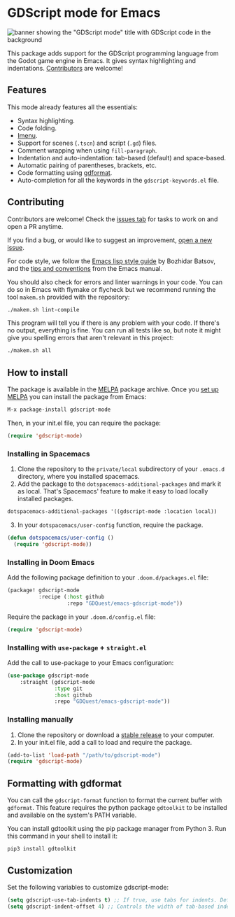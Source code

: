 # GDScript mode for Emacs

![banner showing the "GDScript mode" title with GDScript code in the
background](assets/banner.svg)

This package adds support for the GDScript programming language from the Godot
game engine in Emacs. It gives syntax highlighting and indentations.
[Contributors](#contributing) are welcome!

## Features

This mode already features all the essentials:

- Syntax highlighting.
- Code folding.
- [Imenu](https://www.gnu.org/software/emacs/manual/html_node/emacs/Imenu.html).
- Support for scenes (`.tscn`) and script (`.gd`) files.
- Comment wrapping when using `fill-paragraph`.
- Indentation and auto-indentation: tab-based (default) and space-based.
- Automatic pairing of parentheses, brackets, etc.
- Code formatting using
  [gdformat](https://github.com/scony/godot-gdscript-toolkit/).
- Auto-completion for all the keywords in the `gdscript-keywords.el` file.

## Contributing

Contributors are welcome! Check the [issues tab](issues) for tasks to work on and open a PR anytime.

If you find a bug, or would like to suggest an improvement, [open a new
issue](issues/new).

For code style, we follow the [Emacs lisp style
guide](https://github.com/bbatsov/emacs-lisp-style-guide) by Bozhidar Batsov,
and the [tips and
conventions](https://www.gnu.org/software/emacs/manual/html_node/elisp/Tips.html)
from the Emacs manual.

You should also check for errors and linter warnings in your code. You can do so in Emacs with flymake or flycheck but we recommend running the tool `makem.sh` provided with the repository:

```sh
./makem.sh lint-compile
```

This program will tell you if there is any problem with your code. If there's no output, everything is fine. You can run all tests like so, but note it might give you spelling errors that aren't relevant in this project:

```sh
./makem.sh all
```

## How to install

The package is available in the [MELPA](https://melpa.org/#/) package archive. Once you [set up MELPA](https://melpa.org/#/getting-started) you can install the package from Emacs:

```lisp
M-x package-install gdscript-mode
```

Then, in your init.el file, you can require the package:

```lisp
(require 'gdscript-mode)
```

### Installing in Spacemacs

1. Clone the repository to the `private/local` subdirectory of your `.emacs.d`
   directory, where you installed spacemacs.
2. Add the package to the `dotspacemacs-additional-packages` and mark it as
   local. That's Spacemacs' feature to make it easy to load locally installed
   packages.

```lisp
dotspacemacs-additional-packages '((gdscript-mode :location local))
```

3. In your `dotspacemacs/user-config` function, require the package.

```lisp
(defun dotspacemacs/user-config ()
  (require 'gdscript-mode))
```

### Installing in Doom Emacs

Add the following package definition to your `.doom.d/packages.el` file:

```lisp
(package! gdscript-mode
          :recipe (:host github
                   :repo "GDQuest/emacs-gdscript-mode"))
```

Require the package in your `.doom.d/config.el` file:

```lisp
(require 'gdscript-mode)
```

### Installing with `use-package` + `straight.el`

Add the call to use-package to your Emacs configuration:

```lisp
(use-package gdscript-mode
    :straight (gdscript-mode
               :type git
               :host github
               :repo "GDQuest/emacs-gdscript-mode"))
```

### Installing manually

1. Clone the repository or download a [stable release](https://github.com/GDQuest/emacs-gdscript-mode/releases) to your computer.
1. In your init.el file, add a call to load and require the package.

```lisp
(add-to-list 'load-path "/path/to/gdscript-mode")
(require 'gdscript-mode)
```

## Formatting with gdformat

You can call the `gdscript-format` function to format the current buffer with
`gdformat`. This feature requires the python package `gdtoolkit` to be installed
and available on the system's PATH variable.

You can install gdtoolkit using the pip package manager from Python 3. Run this
command in your shell to install it:

```
pip3 install gdtoolkit
```

## Customization

Set the following variables to customize gdscript-mode:

```lisp
(setq gdscript-use-tab-indents t) ;; If true, use tabs for indents. Default: t
(setq gdscript-indent-offset 4) ;; Controls the width of tab-based indents
```

